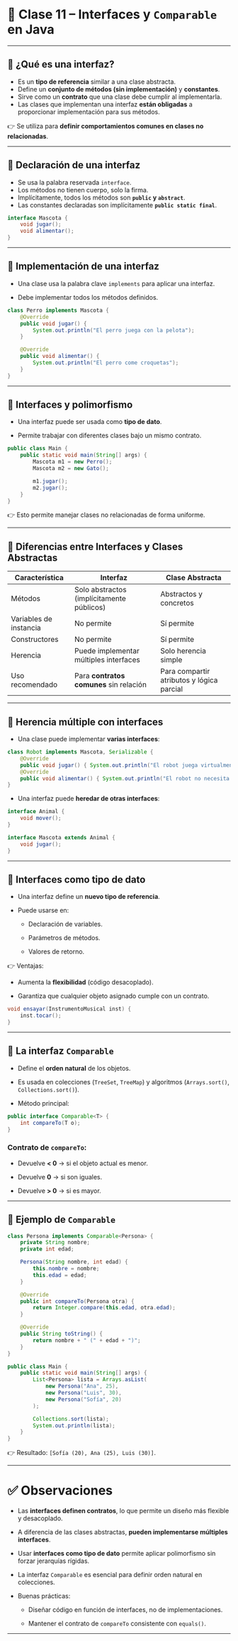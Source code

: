 # 📘 Clase 11 – Interfaces y `Comparable` en Java

---

## 🔹 ¿Qué es una interfaz?

- Es un **tipo de referencia** similar a una clase abstracta.  
- Define un **conjunto de métodos (sin implementación)** y **constantes**.  
- Sirve como un **contrato** que una clase debe cumplir al implementarla.  
- Las clases que implementan una interfaz **están obligadas** a proporcionar implementación para sus métodos.  

👉 Se utiliza para **definir comportamientos comunes en clases no relacionadas**.

---

## 🔹 Declaración de una interfaz

- Se usa la palabra reservada `interface`.  
- Los métodos no tienen cuerpo, solo la firma.  
- Implícitamente, todos los métodos son **`public` y `abstract`**.  
- Las constantes declaradas son implícitamente **`public static final`**.  

```java
interface Mascota {
    void jugar();
    void alimentar();
}
````

---

## 🔹 Implementación de una interfaz

- Una clase usa la palabra clave `implements` para aplicar una interfaz.
    
- Debe implementar todos los métodos definidos.
    

```java
class Perro implements Mascota {
    @Override
    public void jugar() {
        System.out.println("El perro juega con la pelota");
    }

    @Override
    public void alimentar() {
        System.out.println("El perro come croquetas");
    }
}
```

---

## 🔹 Interfaces y polimorfismo

- Una interfaz puede ser usada como **tipo de dato**.
    
- Permite trabajar con diferentes clases bajo un mismo contrato.
    

```java
public class Main {
    public static void main(String[] args) {
        Mascota m1 = new Perro();
        Mascota m2 = new Gato();

        m1.jugar();
        m2.jugar();
    }
}
```

👉 Esto permite manejar clases no relacionadas de forma uniforme.

---

## 🔹 Diferencias entre Interfaces y Clases Abstractas

|Característica|Interfaz|Clase Abstracta|
|---|---|---|
|Métodos|Solo abstractos (implícitamente públicos)|Abstractos y concretos|
|Variables de instancia|No permite|Sí permite|
|Constructores|No permite|Sí permite|
|Herencia|Puede implementar múltiples interfaces|Solo herencia simple|
|Uso recomendado|Para **contratos comunes** sin relación|Para compartir atributos y lógica parcial|

---

## 🔹 Herencia múltiple con interfaces

- Una clase puede implementar **varias interfaces**:
    

```java
class Robot implements Mascota, Serializable {
    @Override
    public void jugar() { System.out.println("El robot juega virtualmente"); }
    @Override
    public void alimentar() { System.out.println("El robot no necesita comida"); }
}
```

- Una interfaz puede **heredar de otras interfaces**:
    

```java
interface Animal {
    void mover();
}

interface Mascota extends Animal {
    void jugar();
}
```

---

## 🔹 Interfaces como tipo de dato

- Una interfaz define un **nuevo tipo de referencia**.
    
- Puede usarse en:
    
    - Declaración de variables.
        
    - Parámetros de métodos.
        
    - Valores de retorno.
        

👉 Ventajas:

- Aumenta la **flexibilidad** (código desacoplado).
    
- Garantiza que cualquier objeto asignado cumple con un contrato.
    

```java
void ensayar(InstrumentoMusical inst) {
    inst.tocar();
}
```

---

## 🔹 La interfaz `Comparable`

- Define el **orden natural** de los objetos.
    
- Es usada en colecciones (`TreeSet`, `TreeMap`) y algoritmos (`Arrays.sort()`, `Collections.sort()`).
    
- Método principal:
    

```java
public interface Comparable<T> {
    int compareTo(T o);
}
```

### Contrato de `compareTo`:

- Devuelve **< 0** → si el objeto actual es menor.
    
- Devuelve **0** → si son iguales.
    
- Devuelve **> 0** → si es mayor.
    

---

## 🔹 Ejemplo de `Comparable`

```java
class Persona implements Comparable<Persona> {
    private String nombre;
    private int edad;

    Persona(String nombre, int edad) {
        this.nombre = nombre;
        this.edad = edad;
    }

    @Override
    public int compareTo(Persona otra) {
        return Integer.compare(this.edad, otra.edad);
    }

    @Override
    public String toString() {
        return nombre + " (" + edad + ")";
    }
}

public class Main {
    public static void main(String[] args) {
        List<Persona> lista = Arrays.asList(
            new Persona("Ana", 25),
            new Persona("Luis", 30),
            new Persona("Sofía", 20)
        );

        Collections.sort(lista);
        System.out.println(lista);
    }
}
```

👉 Resultado: `[Sofía (20), Ana (25), Luis (30)]`.

---

# ✅ Observaciones

- Las **interfaces definen contratos**, lo que permite un diseño más flexible y desacoplado.
    
- A diferencia de las clases abstractas, **pueden implementarse múltiples interfaces**.
    
- Usar **interfaces como tipo de dato** permite aplicar polimorfismo sin forzar jerarquías rígidas.
    
- La interfaz `Comparable` es esencial para definir orden natural en colecciones.
    
- Buenas prácticas:
    
    - Diseñar código en función de interfaces, no de implementaciones.
        
    - Mantener el contrato de `compareTo` consistente con `equals()`.
        

---
